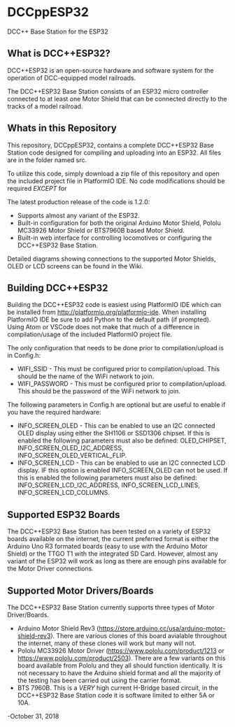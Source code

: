 # DCCppESP32
DCC++ Base Station for the ESP32

## What is DCC++ESP32?
DCC++ESP32 is an open-source hardware and software system for the operation of DCC-equipped model railroads.

The DCC++ESP32 Base Station consists of an ESP32 micro controller connected to at least one Motor Shield that can be connected directly to the tracks of a model railroad.

## Whats in this Repository
This repository, DCCppESP32, contains a complete DCC++ESP32 Base Station code designed for compiling and uploading into an ESP32. All files are in the folder named src.

To utilize this code, simply download a zip file of this repository and open the included project file in PlatformIO IDE. No code modifications should be required *EXCEPT* for

The latest production release of the code is 1.2.0:
* Supports almost any variant of the ESP32.
* Built-in configuration for both the original Arduino Motor Shield, Pololu MC33926 Motor Shield or BTS7960B based Motor Shield.
* Built-in web interface for controlling locomotives or configuring the DCC++ESP32 Base Station.

Detailed diagrams showing connections to the supported Motor Shields, OLED or LCD screens can be found in the Wiki.

## Building DCC++ESP32
Building the DCC++ESP32 code is easiest using PlatformIO IDE which can be installed from http://platformio.org/platformio-ide. When installing PlatformIO IDE be sure to add Python to the default path (if prompted). Using Atom or VSCode does not make that much of a difference in compilation/usage of the included PlatformIO project file.

The only configuration that needs to be done prior to compilation/upload is in Config.h:
* WIFI_SSID - This must be configured prior to compilation/upload. This should be the name of the WiFi network to join.
* WIFI_PASSWORD - This must be configured prior to compilation/upload. This should be the password of the WiFi network to join.

The following parameters in Config.h are optional but are useful to enable if you have the required hardware:
* INFO_SCREEN_OLED - This can be enabled to use an I2C connected OLED display using either the SH1106 or SSD1306 chipset. If this is enabled the following parameters must also be defined: OLED_CHIPSET, INFO_SCREEN_OLED_I2C_ADDRESS, INFO_SCREEN_OLED_VERTICAL_FLIP.
* INFO_SCREEN_LCD - This can be enabled to use an I2C connected LCD display. IF this option is enabled INFO_SCREEN_OLED can not be used. If this is enabled the following parameters must also be defined: INFO_SCREEN_LCD_I2C_ADDRESS, INFO_SCREEN_LCD_LINES, INFO_SCREEN_LCD_COLUMNS.

## Supported ESP32 Boards
The DCC++ESP32 Base Station has been tested on a variety of ESP32 boards available on the internet, the current preferred format is either the Arduino Uno R3 formated boards (easy to use with the Arduino Motor Shield) or the TTGO T1 with the integrated SD Card. However, almost any variant of the ESP32 will work as long as there are enough pins available for the Motor Driver connections.

## Supported Motor Drivers/Boards
The DCC++ESP32 Base Station currently supports three types of Motor Driver/Boards.
* Arduino Motor Shield Rev3 (https://store.arduino.cc/usa/arduino-motor-shield-rev3). There are various clones of this board avialable throughout the internet, many of these clones will work but many will not.
* Pololu MC33926 Motor Driver (https://www.pololu.com/product/1213 or https://www.pololu.com/product/2503). There are a few variants on this board available from Pololu and they all should function identically. It is not necessary to have the Arduino shield format and all the majority of the testing has been carried out using the carrier format.
* BTS 7960B. This is a *VERY* high current H-Bridge based circuit, in the DCC++ESP32 Base Station code it is software limited to either 5A or 10A.

-October 31, 2018
